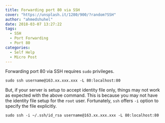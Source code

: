 ```yaml
---
title: Forwarding port 80 via SSH
cover: "https://unsplash.it/1280/900/?random?SSH"
author: "ahmedshuhel"
date: 2018-03-07 13:27:22
tags:
  - SSH
  - Port Forwarding
  - Port 80
categories:
  - Self Help
  - Micro Post
---
```



Forwarding port 80 via SSH requires `sudo` privileges.

```shell
sudo ssh username@163.xx.xxx.xxx -L 80:localhost:80
```

But, if your server is setup to accept identity file only, things may not work as expected with the above command. This is because you may not have the identity file setup for the `root` user. Fortunately, `ssh` offers `-i` option to specify the file explicitly.


```shell
sudo ssh -i ~/.ssh/id_rsa username@163.xx.xxx.xxx -L 80:localhost:80
```
